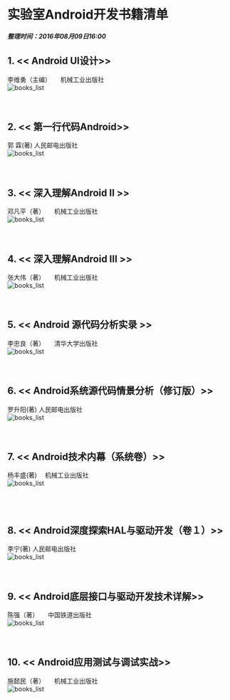 
# 实验室Android开发书籍清单

#### _整理时间：2016年08月09日16:00_

## 1. << Android UI设计>>
李维勇（主编）　　机械工业出版社  
![books_list](images/book1_ui.png)
 <br />    
 <br />     
## 2. << 第一行代码Android>>
郭 霖(著)  人民邮电出版社   
![books_list](images/book2_first_code.png)
 <br />   
 <br />   
## 3. << 深入理解Android II >>
邓凡平（著）　　机械工业出版社    
![books_list](images/book3_deep2.png) 
 <br />     
 <br />    
## 4. << 深入理解Android III >>
张大伟（著）　　机械工业出版社        
![books_list](images/book4_deep3.png)
 <br />    
 <br />    
## 5. << Android 源代码分析实录 >>
李忠良（著）　　清华大学出版社    
![books_list](images/book5_note.png)
 <br />   
 <br />    
## 6. << Android系统源代码情景分析（修订版）>>
罗升阳(著)  人民邮电出版社      
![books_list](images/book6_analyse.png)
 <br />    
 <br />   
## 7. << Android技术内幕（系统卷）>>
杨丰盛(著)  　机械工业出版社   
![books_list](images/book7_inside.png)  
 <br />   
 <br />   
## 8. << Android深度探索HAL与驱动开发（卷１）>>
李宁(著)  人民邮电出版社   
![books_list](images/book8_driver_develop.png)
 <br />    
 <br />   
## 9. << Android底层接口与驱动开发技术详解>>
陈强（著）　　中国铁道出版社   
![books_list](images/book9_driver_analyse.png) 
 <br />    
 <br />    
## 10. << Android应用测试与调试实战>>
施懿民（著）　　机械工业出版社   
![books_list](images/book10_test.png)
